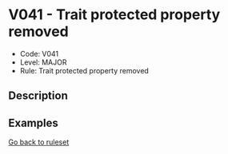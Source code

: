 # V041 - Trait protected property removed

* Code: V041
* Level: MAJOR
* Rule: Trait protected property removed

## Description

## Examples

[Go back to ruleset](../README.md)